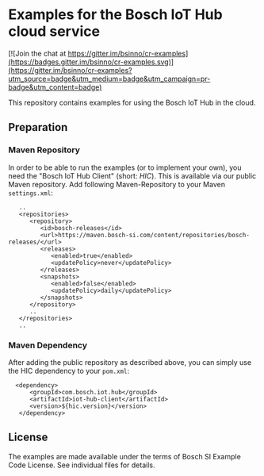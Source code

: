 # Examples for the Bosch IoT Hub cloud service

[![Join the chat at https://gitter.im/bsinno/cr-examples](https://badges.gitter.im/bsinno/cr-examples.svg)](https://gitter.im/bsinno/cr-examples?utm_source=badge&utm_medium=badge&utm_campaign=pr-badge&utm_content=badge)

This repository contains examples for using the Bosch IoT Hub in the cloud.

## Preparation

### Maven Repository
 
In order to be able to run the examples (or to implement your own), you need the "Bosch IoT Hub Client" (short: *HIC*).
This is available via our public Maven repository. Add following Maven-Repository to your Maven `settings.xml`:

```
   ..
   <repositories>
      <repository>
         <id>bosch-releases</id>
         <url>https://maven.bosch-si.com/content/repositories/bosch-releases/</url>
         <releases>
            <enabled>true</enabled>
            <updatePolicy>never</updatePolicy>
         </releases>
         <snapshots>
            <enabled>false</enabled>
            <updatePolicy>daily</updatePolicy>
         </snapshots>
      </repository>
      ..
   </repositories>
   ..
```
### Maven Dependency

After adding the public repository as described above, you can simply use the HIC dependency to your `pom.xml`:

```
  <dependency>
      <groupId>com.bosch.iot.hub</groupId>
      <artifactId>iot-hub-client</artifactId>
      <version>${hic.version}</version>
   </dependency>
```

## License

The examples are made available under the terms of Bosch SI Example Code License. See individual files for details.
